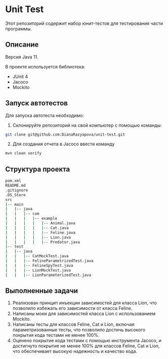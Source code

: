 # Unit Test

Этот репозиторий содержит набор юнит-тестов для тестирования части программы.

## Описание

Версия Java 11.

В проекте используется библиотека:

- JUnit 4
- Jacoco
- Mockito

## Запуск автотестов
Для запуска автотеста необходимо:

1. Склонируйте репозиторий на свой компьютер с помощью команды:

 ```sh
git clone git@github.com:DianaRazyapova/unit-test.git
```

2. Для создания отчета в Jacoco ввести команду

```sh   
mvn clean verify
```

## Структура проекта
```bash
pom.xml
README.md
.gitignore
.DS_Store
src
|-- main
|   |-- java
|   |   |-- com
|   |   |   |-- example
|   |   |   |   |-- Animal.java
|   |   |   |   |-- Cat.java
|   |   |   |   |-- Feline.java
|   |   |   |   |-- Lion.java
|   |   |   |   |-- Predator.java
|-- test
|   |-- java
|   |   |-- CatMockTest.java
|   |   |-- FelineParametrizedTest.java
|   |   |-- FelineSpyTest.java
|   |   |-- LionMockTest.java
|   |   |-- LionParameterizedTest.java
```
## Выполненные задачи
1. Реализован принцип инъекции зависимостей для класса Lion, что позволило избежать его зависимости от класса Feline.
2. Написаны моки для зависимостей класса Lion с использованием Mockito.
3. Написаны тесты для классов Feline, Cat и Lion, включая параметризованные тесты, что позволило достичь высокого покрытия кода тестами не менее 100%.
4. Оценено покрытие кода тестами с помощью инструмента Jacoco, и достигнуто покрытие не менее 100% для классов Feline, Cat и Lion, что обеспечивает высокую надежность и качество кода.